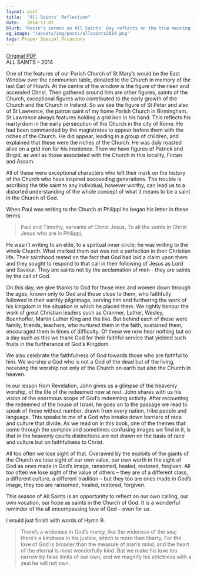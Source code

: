 ```yaml
---
layout: post
title:  "All Saints' Reflection"
date:   2014-11-01
blurb: "Kevin's sermon on All Saints' Day reflects on the true meaning of sainthood, emphasizing that it is not about perfection but about God's claim on individuals who follow Jesus. He encourages the congregation to recognize the value of every person as made in God's image, and to celebrate the faithfulness of God towards those who are faithful to Him. The sermon concludes with a reminder of God's broad love and mercy, as expressed in a hymn."
og_image: "/assets/img/posts/allsaints2014.png"
tags: Proper Special_Occasions
---
```

[Original PDF](/assets/pdf/allsaints2014.pdf)    
ALL SAINTS – 2014

One of the features of our Parish Church of St Mary’s would be the East Window over the communion table, donated to the Church in memory of the last Earl of Howth. At the centre of the window is the figure of the risen and ascended Christ. Then gathered around him are other figures, saints of the Church, exceptional figures who contributed to the early growth of the Church and the Church in Ireland. So we see the figure of St Peter and also of St Lawrence, the patron saint of my home Parish Church in Birmingham. St Lawrence always features holding a grid iron in his hand. This reflects his martyrdom in the early persecution of the Church in the city of Rome. He had been commanded by the magistrates to appear before them with the riches of the Church. He did appear, leading in a group of children, and explained that these were the riches of the Church. He was duly roasted alive on a grid iron for his insolence. Then we have figures of Patrick and Brigid, as well as those associated with the Church in this locality, Fintan and Assam.

All of these were exceptional characters who left their mark on the history of the Church who have inspired succeeding generations. The trouble is ascribing the title saint to any individual, however worthy, can lead us to a distorted understanding of the whole concept of what it means to be a saint in the Church of God.

When Paul was writing to the Church at Philippi he began his letter in these terms:

> Paul and Timothy, servants of Christ Jesus,
> To all the saints in Christ Jesus who are in Philippi,

He wasn’t writing to an elite, to a spiritual inner circle; he was writing to the whole Church. What marked them out was not a perfection in their Christian life. Their sainthood rested on the fact that God had laid a claim upon them and they sought to respond to that call in their following of Jesus as Lord and Saviour. They are saints not by the acclamation of men - they are saints by the call of God.

On this day, we give thanks to God for those men and women down through the ages, known only to God and those close to them, who faithfully followed in their earthly pilgrimage, serving him and furthering the work of his kingdom in the situation in which he placed them. We rightly honour the work of great Christian leaders such as Cranmer, Luther, Wesley, Boenhoffer, Martin Luther King and the like. But behind each of these were family, friends, teachers, who nurtured them in the faith, sustained them, encouraged them in times of difficulty. Of these we now hear nothing but on a day such as this we thank God for their faithful service that yielded such fruits in the furtherance of God’s Kingdom.

We also celebrate the faithfulness of God towards those who are faithful to him. We worship a God who is not a God of the dead but of the living, receiving the worship not only of the Church on earth but also the Church in heaven.

In our lesson from Revelation, John gives us a glimpse of the heavenly worship, of the life of the redeemed now at rest. John shares with us his vision of the enormous scope of God’s redeeming activity. After recounting the redeemed of the house of Israel, he goes on to the passage we read to speak of those without number, drawn from every nation, tribe people and language. This speaks to me of a God who breaks down barriers of race and culture that divide. As we read on in this book, one of the themes that come through the complex and sometimes confusing images we find in it, is that in the heavenly courts distinctions are not drawn on the basis of race and culture but on faithfulness to Christ.

All too often we lose sight of that. Overawed by the exploits of the giants of the Church we lose sight of our own value, our own worth in the sight of God as ones made in God’s image, ransomed, healed, restored, forgiven. All too often we lose sight of the value of others – they are of a different class, a different culture, a different tradition – but they too are ones made in God’s image, they too are ransomed, healed, restored, forgiven.

This season of All Saints is an opportunity to reflect on our own calling, our own vocation, our hope as saints in the Church of God. It is a wonderful reminder of the all encompassing love of God – even for us.

I would just finish with words of Hymn 9:

> There’s a wideness in God’s mercy,
> like the wideness of the sea;
> there’s a kindness in his justice,
> which is more than liberty.
> For the love of God is broader
> than the measure of man’s mind;
> and the heart of the eternal
> is most wonderfully kind.
> But we make his love too narrow
> by false limits of our own;
> and we magnify his strictness
> with a zeal he will not own.

